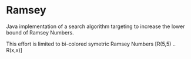 Ramsey
======

Java implementation of a search algorithm targeting to increase the lower bound of Ramsey Numbers.

This effort is limited to bi-colored symetric Ramsey Numbers [R(5,5) .. R(x,x)]
